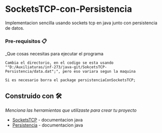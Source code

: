 # SocketsTCP-con-Persistencia

Implementacion sencilla usando sockets tcp en java junto con persistencia de datos.


### Pre-requisitos 📋

_Que cosas necesitas para ejecutar el programa

```
Cambia el directorio, en el codigo se esta usando ""D:/Auxiliaturas/inf-273/java-git/SokcetsTCP-Persistencia/data.dat";", pero eso variara segun la maquina
```
```
Si es necesario borra el package persistenciaConSocketsTCP;
```

## Construido con 🛠️

_Menciona las herramientas que utilizaste para crear tu proyecto_

* [SocketsTCP](https://docs.oracle.com/javase/tutorial/networking/sockets/index.html) - documentacion java
* [Persistencia](https://docs.oracle.com/cd/E19253-01/817-5093/disksformat-20516/index.html) - documentacion java
